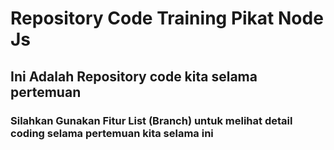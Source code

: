 # Repository Code Training Pikat Node Js

## Ini Adalah Repository code kita selama pertemuan
### Silahkan Gunakan Fitur List (Branch) untuk melihat detail coding selama pertemuan kita selama ini
